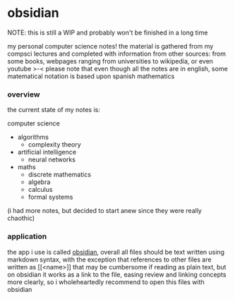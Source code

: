 # obsidian
NOTE: this is still a WIP and probably won't be finished in a long time

my personal computer science notes!
the material is gathered from my compsci lectures and completed with information from other sources:
    from some books, webpages ranging from universities to wikipedia, or even youtube >-<
please note that even though all the notes are in english, some matematical notation is based upon spanish mathematics

### overview

the current state of my notes is:

computer science
- algorithms
    - complexity theory
- artificial intelligence
    - neural networks
- maths
    - discrete mathematics
    - algebra
    - calculus
    - formal systems 

(i had more notes, but decided to start anew since they were really chaothic)

### application
the app i use is called [obsidian](https://obsidian.md/), overall all files should be text written using markdown syntax, with the exception that references to other files are written as \[\[\<name>\]\] that may be cumbersome if reading as plain text, but on obsidian it works as a link to the file, easing review and linking concepts more clearly, so i wholeheartedly recommend to open this files with obsidian
